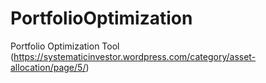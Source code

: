 # PortfolioOptimization
Portfolio Optimization Tool (https://systematicinvestor.wordpress.com/category/asset-allocation/page/5/)

